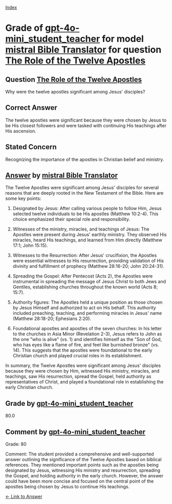 
[Index](../../../../index.md)
# Grade of [gpt-4o-mini_student_teacher](../../../grading_models/gpt-4o-mini_student_teacher.md) for model [mistral Bible Translator](../../../answering_models/mistral_Bible_Translator.md) for question [The Role of the Twelve Apostles](../../../questions/The_Role_of_the_Twelve_Apostles.md)

## Question [The Role of the Twelve Apostles](../../../questions/The_Role_of_the_Twelve_Apostles.md)
Why were the twelve apostles significant among Jesus' disciples?

## Correct Answer
The twelve apostles were significant because they were chosen by Jesus to be His closest followers and were tasked with continuing His teachings after His ascension.

## Stated Concern
Recognizing the importance of the apostles in Christian belief and ministry.

## [Answer](../The_Role_of_the_Twelve_Apostles.md) by [mistral Bible Translator](../../../answering_models/mistral_Bible_Translator.md)
 The Twelve Apostles were significant among Jesus' disciples for several reasons that are deeply rooted in the New Testament of the Bible. Here are some key points:

1. Designated by Jesus: After calling various people to follow Him, Jesus selected twelve individuals to be His apostles (Matthew 10:2-4). This choice emphasized their special role and responsibility.

2. Witnesses of the ministry, miracles, and teachings of Jesus: The Apostles were present during Jesus' earthly ministry. They observed His miracles, heard His teachings, and learned from Him directly (Matthew 17:1; John 15:15).

3. Witnesses to the Resurrection: After Jesus' crucifixion, the Apostles were essential witnesses to His resurrection, providing validation of His divinity and fulfillment of prophecy (Matthew 28:16-20; John 20:24-31).

4. Spreading the Gospel: After Pentecost (Acts 2), the Apostles were instrumental in spreading the message of Jesus Christ to both Jews and Gentiles, establishing churches throughout the known world (Acts 8; 15:7).

5. Authority figures: The Apostles held a unique position as those chosen by Jesus Himself and authorized to act on His behalf. This authority included preaching, teaching, and performing miracles in Jesus' name (Matthew 28:18-20; Ephesians 2:20).

6. Foundational apostles and apostles of the seven churches: In his letter to the churches in Asia Minor (Revelation 2-3), Jesus refers to John as the one "who is alive" (vs. 1) and identifies himself as the "Son of God, who has eyes like a flame of fire, and feet like burnished bronze" (vs. 14). This suggests that the apostles were foundational to the early Christian church and played crucial roles in its establishment.

In summary, the Twelve Apostles were significant among Jesus' disciples because they were chosen by Him, witnessed His ministry, miracles, and teachings, saw His resurrection, spread the Gospel, held authority as representatives of Christ, and played a foundational role in establishing the early Christian church.

## Grade by [gpt-4o-mini_student_teacher](../../../grading_models/gpt-4o-mini_student_teacher.md)
80.0

## Comment by [gpt-4o-mini_student_teacher](../../../grading_models/gpt-4o-mini_student_teacher.md)
Grade: 80

Comment: The student provided a comprehensive and well-supported answer outlining the significance of the Twelve Apostles based on biblical references. They mentioned important points such as the apostles being designated by Jesus, witnessing His ministry and resurrection, spreading the Gospel, and holding authority in the early church. However, the answer could have been more concise and focused on the central point of the apostles being chosen by Jesus to continue His teachings.

[&lt;- Link to Answer](../The_Role_of_the_Twelve_Apostles.md)
